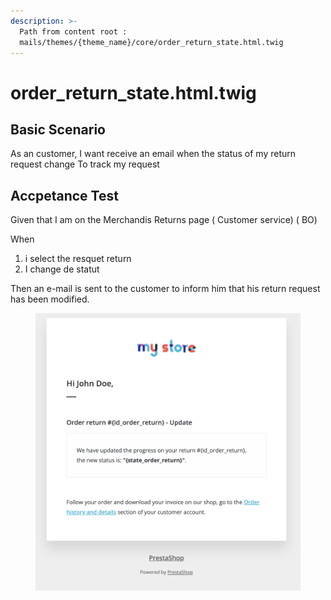 ```yaml
---
description: >-
  Path from content root :
  mails/themes/{theme_name}/core/order_return_state.html.twig
---
```


# order\_return\_state.html.twig

## Basic Scenario

As an customer, I want receive an email when the status of my return request change To track my request

## Accpetance Test

Given that I am on the Merchandis Returns page ( Customer service) ( BO)&#x20;

When

1. i select the resquet return
2. I change de statut&#x20;

Then an e-mail is sent to the customer to inform him that his return request has been modified.





<figure><img src="../../../.gitbook/assets/Untitled (17).png" alt=""><figcaption></figcaption></figure>
